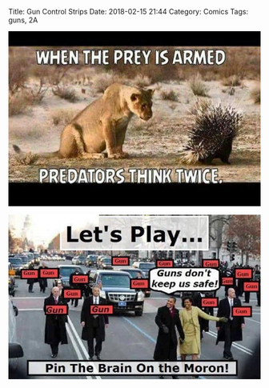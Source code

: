 Title: Gun Control Strips
Date: 2018-02-15 21:44
Category: Comics
Tags: guns, 2A


![Comic Strip](/images/when-the-prey-is-armed.jpeg)

![Comic Strip](/images/guns-dont-keep-us-safe.jpeg)

